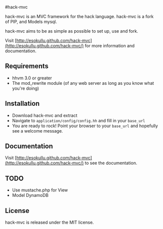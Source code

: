 #hack-mvc

hack-mvc is an MVC framework for the hack language. hack-mvc is a fork of PIP, and Models mysql.

hack-mvc aims to be as simple as possible to set up, use and fork.

Visit [http://esokullu.github.com/hack-mvc](http://esokullu.github.com/hack-mvc/) for more information and documentation.

## Requirements

* hhvm 3.0 or greater
* The mod_rewrite module (of any web server as long as you know what you're doing)

## Installation

* Download hack-mvc and extract
* Navigate to `application/config/config.hh` and fill in your `base_url`
* You are ready to rock! Point your browser to your `base_url` and hopefully see a welcome message.

## Documentation

Visit [http://esokullu.github.com/hack-mvc](http://esokullu.github.com/hack-mvc/) to see the documentation.

## TODO

* Use mustache.php for View
* Model DynamoDB

## License

hack-mvc is released under the MIT license.
